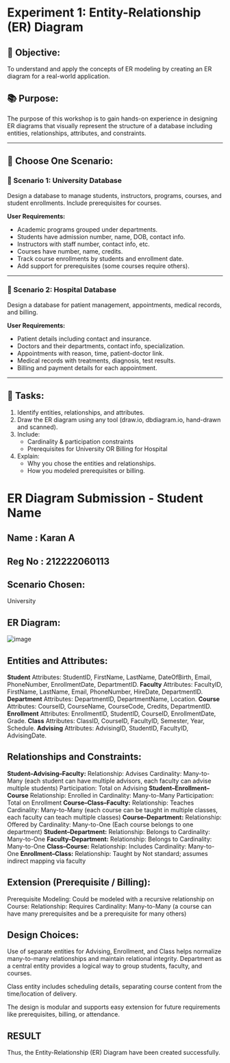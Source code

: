 # Experiment 1: Entity-Relationship (ER) Diagram

## 🎯 Objective:
To understand and apply the concepts of ER modeling by creating an ER diagram for a real-world application.

## 📚 Purpose:
The purpose of this workshop is to gain hands-on experience in designing ER diagrams that visually represent the structure of a database including entities, relationships, attributes, and constraints.

---

## 🧪 Choose One Scenario:

### 🔹 Scenario 1: University Database
Design a database to manage students, instructors, programs, courses, and student enrollments. Include prerequisites for courses.

**User Requirements:**
- Academic programs grouped under departments.
- Students have admission number, name, DOB, contact info.
- Instructors with staff number, contact info, etc.
- Courses have number, name, credits.
- Track course enrollments by students and enrollment date.
- Add support for prerequisites (some courses require others).

---

### 🔹 Scenario 2: Hospital Database
Design a database for patient management, appointments, medical records, and billing.

**User Requirements:**
- Patient details including contact and insurance.
- Doctors and their departments, contact info, specialization.
- Appointments with reason, time, patient-doctor link.
- Medical records with treatments, diagnosis, test results.
- Billing and payment details for each appointment.

---

## 📝 Tasks:
1. Identify entities, relationships, and attributes.
2. Draw the ER diagram using any tool (draw.io, dbdiagram.io, hand-drawn and scanned).
3. Include:
   - Cardinality & participation constraints
   - Prerequisites for University OR Billing for Hospital
4. Explain:
   - Why you chose the entities and relationships.
   - How you modeled prerequisites or billing.

# ER Diagram Submission - Student Name
## Name : Karan A
## Reg No : 212222060113
## Scenario Chosen:
University

## ER Diagram:
![image](https://github.com/user-attachments/assets/f19ca1fb-376f-49d6-8440-5f07eb001c2f)

## Entities and Attributes:

**Student**
Attributes: StudentID, FirstName, LastName, DateOfBirth, Email, PhoneNumber, EnrollmentDate, DepartmentID.
**Faculty**
Attributes: FacultyID, FirstName, LastName, Email, PhoneNumber, HireDate, DepartmentID.
**Department**
Attributes: DepartmentID, DepartmentName, Location.
**Course**
Attributes: CourseID, CourseName, CourseCode, Credits, DepartmentID.
**Enrollment**
Attributes: EnrollmentID, StudentID, CourseID, EnrollmentDate, Grade.
**Class**
Attributes: ClassID, CourseID, FacultyID, Semester, Year, Schedule.
**Advising**
Attributes: AdvisingID, StudentID, FacultyID, AdvisingDate.

## Relationships and Constraints:

**Student–Advising–Faculty:**
Relationship: Advises Cardinality: Many-to-Many (each student can have multiple advisors, each faculty can advise multiple students) Participation: Total on Advising
**Student–Enrollment–Course**
Relationship: Enrolled in Cardinality: Many-to-Many Participation: Total on Enrollment
**Course–Class–Faculty:**
Relationship: Teaches Cardinality: Many-to-Many (each course can be taught in multiple classes, each faculty can teach multiple classes)
**Course–Department:**
Relationship: Offered by Cardinality: Many-to-One (Each course belongs to one department)
**Student–Department:**
Relationship: Belongs to Cardinality: Many-to-One
**Faculty–Department:**
Relationship: Belongs to Cardinality: Many-to-One
**Class–Course:**
Relationship: Includes Cardinality: Many-to-One
**Enrollment–Class:**
Relationship: Taught by Not standard; assumes indirect mapping via faculty

## Extension (Prerequisite / Billing):
Prerequisite Modeling:
Could be modeled with a recursive relationship on Course: Relationship: Requires Cardinality: Many-to-Many (a course can have many prerequisites and be a prerequisite for many others)

## Design Choices:
Use of separate entities for Advising, Enrollment, and Class helps normalize many-to-many relationships and maintain relational integrity. Department as a central entity provides a logical way to group students, faculty, and courses.

Class entity includes scheduling details, separating course content from the time/location of delivery.

The design is modular and supports easy extension for future requirements like prerequisites, billing, or attendance.

## RESULT
Thus, the Entity-Relationship (ER) Diagram have been created successfully.

